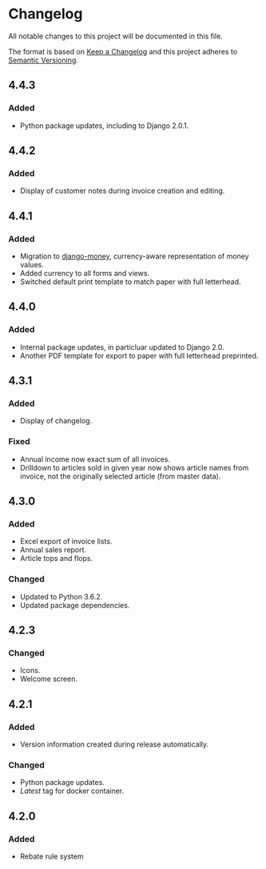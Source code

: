 # Changelog
All notable changes to this project will be documented in this file.

The format is based on [Keep a Changelog](http://keepachangelog.com/en/1.0.0/) and this project 
adheres to [Semantic Versioning](http://semver.org/spec/v2.0.0.html).

## 4.4.3
### Added

- Python package updates, including to Django 2.0.1.

## 4.4.2
### Added

- Display of customer notes during invoice creation and editing.

## 4.4.1
### Added

- Migration to [django-money](https://github.com/django-money/django-money), currency-aware
  representation of money values.
- Added currency to all forms and views.
- Switched default print template to match paper with full letterhead.

## 4.4.0
### Added

- Internal package updates, in particluar updated to Django 2.0.
- Another PDF template for export to paper with full letterhead preprinted.

## 4.3.1
### Added

- Display of changelog.

### Fixed

- Annual income now exact sum of all invoices.
- Drilldown to articles sold in given year now shows article names from invoice, not the originally 
  selected article (from master data).

## 4.3.0
### Added

- Excel export of invoice lists.
- Annual sales report.
- Article tops and flops.

### Changed

- Updated to Python 3.6.2.
- Updated package dependencies.

## 4.2.3
### Changed

- Icons.
- Welcome screen.

## 4.2.1
### Added

- Version information created during release automatically.

### Changed

- Python package updates.
- _Latest_ tag for docker container.

## 4.2.0
### Added

- Rebate rule system
